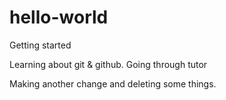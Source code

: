 # hello-world
Getting started

Learning about git & github.  Going through tutor

Making another change and deleting some things.
